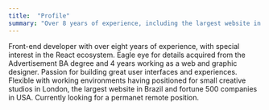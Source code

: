 ```yaml
---
title:  "Profile"
summary: "Over 8 years of experience, including the largest website in Brazil and important companies in UK and USA. Great eyes for details coming from the previous experience as a Web Designer. Currently focused in the React ecosystem. Looking for a permanet remote position."
---
```

Front-end developer with over eight years of experience, with special interest in the React ecosystem. Eagle eye for details acquired from the Advertisement BA degree and 4 years working as a web and graphic designer. Passion for building great user interfaces and experiences. Flexible with working environments having positioned for small creative studios in London, the largest website in Brazil and fortune 500 companies in USA. Currently looking for a permanet remote position.